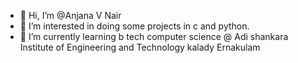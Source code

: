 - 👋 Hi, I’m @Anjana V Nair
- 👀 I’m interested in doing some projects in c and python.
- 🌱 I’m currently learning b tech computer science @ Adi shankara Institute of Engineering and Technology kalady Ernakulam

<!---
AnjanaVN/AnjanaVN is a ✨ special ✨ repository because its `README.md` (this file) appears on your GitHub profile.
You can click the Preview link to take a look at your changes.
--->
